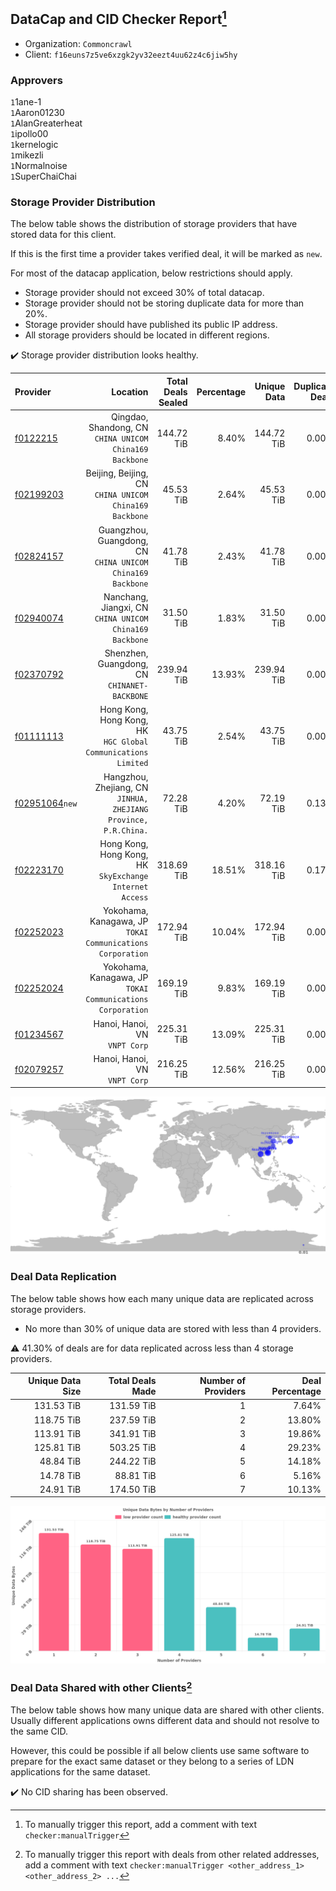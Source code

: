 ## DataCap and CID Checker Report[^1]
 - Organization: `Commoncrawl`
 - Client: `f16euns7z5ve6xzgk2yv32eezt4uu62z4c6jiw5hy`
### Approvers
`1`1ane-1<br/>`1`Aaron01230<br/>`1`AlanGreaterheat<br/>`1`ipollo00<br/>`1`kernelogic<br/>`1`mikezli<br/>`1`Normalnoise<br/>`1`SuperChaiChai


### Storage Provider Distribution
The below table shows the distribution of storage providers that have stored data for this client.

If this is the first time a provider takes verified deal, it will be marked as `new`.

For most of the datacap application, below restrictions should apply.
 - Storage provider should not exceed 30% of total datacap.
 - Storage provider should not be storing duplicate data for more than 20%.
 - Storage provider should have published its public IP address.
 - All storage providers should be located in different regions.

✔️ Storage provider distribution looks healthy.

| Provider                                                    |                                                           Location | Total Deals Sealed | Percentage | Unique Data | Duplicate Deals |
| :---------------------------------------------------------- | -----------------------------------------------------------------: | -----------------: | ---------: | ----------: | --------------: |
| [f0122215](https://filfox.info/en/address/f0122215)         |         Qingdao, Shandong, CN<br/>`CHINA UNICOM China169 Backbone` |         144.72 TiB |      8.40% |  144.72 TiB |           0.00% |
| [f02199203](https://filfox.info/en/address/f02199203)       |          Beijing, Beijing, CN<br/>`CHINA UNICOM China169 Backbone` |          45.53 TiB |      2.64% |   45.53 TiB |           0.00% |
| [f02824157](https://filfox.info/en/address/f02824157)       |      Guangzhou, Guangdong, CN<br/>`CHINA UNICOM China169 Backbone` |          41.78 TiB |      2.43% |   41.78 TiB |           0.00% |
| [f02940074](https://filfox.info/en/address/f02940074)       |         Nanchang, Jiangxi, CN<br/>`CHINA UNICOM China169 Backbone` |          31.50 TiB |      1.83% |   31.50 TiB |           0.00% |
| [f02370792](https://filfox.info/en/address/f02370792)       |                    Shenzhen, Guangdong, CN<br/>`CHINANET-BACKBONE` |         239.94 TiB |     13.93% |  239.94 TiB |           0.00% |
| [f01111113](https://filfox.info/en/address/f01111113)       |   Hong Kong, Hong Kong, HK<br/>`HGC Global Communications Limited` |          43.75 TiB |      2.54% |   43.75 TiB |           0.00% |
| [f02951064](https://filfox.info/en/address/f02951064)`new`  | Hangzhou, Zhejiang, CN<br/>`JINHUA, ZHEJIANG Province, P.R.China.` |          72.28 TiB |      4.20% |   72.19 TiB |           0.13% |
| [f02223170](https://filfox.info/en/address/f02223170)       |         Hong Kong, Hong Kong, HK<br/>`SkyExchange Internet Access` |         318.69 TiB |     18.51% |  318.16 TiB |           0.17% |
| [f02252023](https://filfox.info/en/address/f02252023)       |      Yokohama, Kanagawa, JP<br/>`TOKAI Communications Corporation` |         172.94 TiB |     10.04% |  172.94 TiB |           0.00% |
| [f02252024](https://filfox.info/en/address/f02252024)       |      Yokohama, Kanagawa, JP<br/>`TOKAI Communications Corporation` |         169.19 TiB |      9.83% |  169.19 TiB |           0.00% |
| [f01234567](https://filfox.info/en/address/f01234567)       |                                   Hanoi, Hanoi, VN<br/>`VNPT Corp` |         225.31 TiB |     13.09% |  225.31 TiB |           0.00% |
| [f02079257](https://filfox.info/en/address/f02079257)       |                                   Hanoi, Hanoi, VN<br/>`VNPT Corp` |         216.25 TiB |     12.56% |  216.25 TiB |           0.00% |

<img src="https://raw.githubusercontent.com/data-preservation-programs/filplus-checker-assets/main/filecoin-project/filecoin-plus-large-datasets/issues/2302/1707044124243.png"/>

### Deal Data Replication
The below table shows how each many unique data are replicated across storage providers.

- No more than 30% of unique data are stored with less than 4 providers.

⚠️ 41.30% of deals are for data replicated across less than 4 storage providers.

| Unique Data Size | Total Deals Made | Number of Providers | Deal Percentage |
| ---------------: | ---------------: | ------------------: | --------------: |
|       131.53 TiB |       131.59 TiB |                   1 |           7.64% |
|       118.75 TiB |       237.59 TiB |                   2 |          13.80% |
|       113.91 TiB |       341.91 TiB |                   3 |          19.86% |
|       125.81 TiB |       503.25 TiB |                   4 |          29.23% |
|        48.84 TiB |       244.22 TiB |                   5 |          14.18% |
|        14.78 TiB |        88.81 TiB |                   6 |           5.16% |
|        24.91 TiB |       174.50 TiB |                   7 |          10.13% |

<img src="https://raw.githubusercontent.com/data-preservation-programs/filplus-checker-assets/main/filecoin-project/filecoin-plus-large-datasets/issues/2302/1707044125199.png"/>

### Deal Data Shared with other Clients[^3]
The below table shows how many unique data are shared with other clients.
Usually different applications owns different data and should not resolve to the same CID.

However, this could be possible if all below clients use same software to prepare for the exact same dataset or they belong to a series of LDN applications for the same dataset.

✔️ No CID sharing has been observed.

[^1]: To manually trigger this report, add a comment with text `checker:manualTrigger`

[^2]: Deals from those addresses are combined into this report as they are specified with `checker:manualTrigger`

[^3]: To manually trigger this report with deals from other related addresses, add a comment with text `checker:manualTrigger <other_address_1> <other_address_2> ...`
